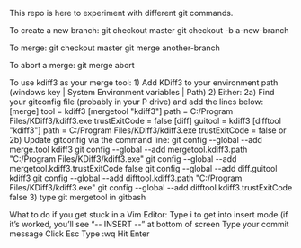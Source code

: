 This repo is here to experiment with different git commands.

To create a new branch: 
	git checkout master
	git checkout -b a-new-branch
	
To merge: 
	git checkout master
	git merge another-branch
	
To abort a merge:
	git merge abort
	
To use kdiff3 as your merge tool:
	1) Add KDiff3 to your environment path (windows key | System Environment variables | Path)
	2) Either:
		2a)	Find your gitconfig file (probably in your P drive) and add the lines below:	
			[merge]
				tool = kdiff3
			[mergetool "kdiff3"]
				path = C:/Program Files/KDiff3/kdiff3.exe
				trustExitCode = false
			[diff]
				guitool = kdiff3
			[difftool "kdiff3"]
				path = C:/Program Files/KDiff3/kdiff3.exe
				trustExitCode = false
	or
		2b) Update gitconfig via the command line:
			git config --global --add merge.tool kdiff3
			git config --global --add mergetool.kdiff3.path "C:/Program Files/KDiff3/kdiff3.exe"
			git config --global --add mergetool.kdiff3.trustExitCode false
			git config --global --add diff.guitool kdiff3
			git config --global --add difftool.kdiff3.path "C:/Program Files/KDiff3/kdiff3.exe"
			git config --global --add difftool.kdiff3.trustExitCode false
	3) type git mergetool in gitbash

What to do if you get stuck in a Vim Editor:
	Type i to get into insert mode
		(if it’s worked, you’ll see “-- INSERT --” at bottom of screen
	Type your commit message
	Click Esc
	Type :wq
	Hit Enter



